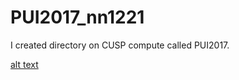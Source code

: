 # PUI2017_nn1221

I created directory on CUSP compute called PUI2017.

[alt text](https://github.com/ninanrh/PUI2017_nn1221/Screen%20Shot%202017-09-17%20at%2010.46.53%20PM.png)
